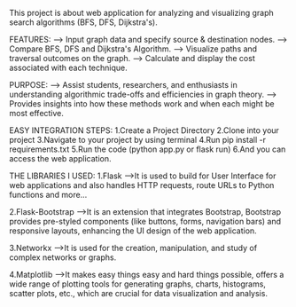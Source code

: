 This project is about web application for analyzing and visualizing graph search algorithms (BFS, DFS, Dijkstra's).

FEATURES: 
	--> Input graph data and specify source & destination nodes.
	--> Compare BFS, DFS and Dijkstra's Algorithm.
	--> Visualize paths and traversal outcomes on the graph.
	--> Calculate and display the cost associated with each technique.

PURPOSE:
	--> Assist students, researchers, and enthusiasts in understanding algorithmic trade-offs and efficiencies in graph theory.
	--> Provides insights into how these methods work and when each might be most effective.

EASY INTEGRATION STEPS:
	1.Create a Project Directory
	2.Clone into your project
	3.Navigate to your project by using terminal
	4.Run pip install -r requirements.txt
	5.Run the code (python app.py or flask run)
	6.And you can access the web application.

THE LIBRARIES I USED:
1.Flask
	-->It is used to build for User Interface for web applications and also handles HTTP requests, route URLs to Python functions and more...

2.Flask-Bootstrap
	-->It is an extension that integrates Bootstrap, Bootstrap provides pre-styled components (like buttons, forms, navigation bars) and responsive layouts, enhancing the UI design of the web application.

3.Networkx
	-->It is used for the creation, manipulation, and study of complex networks or graphs.

4.Matplotlib
	-->It makes easy things easy and hard things possible, offers a wide range of plotting tools for generating graphs, charts, histograms, scatter plots, etc., which are crucial for data visualization and analysis.
